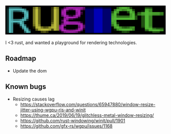 ![Ruglet](/res/title.png)

I <3 rust, and wanted a playground for rendering technologies.

## Roadmap

- Update the dom

## Known bugs

- Resizing causes lag
  - https://stackoverflow.com/questions/65947880/window-resize-jitter-using-wgpu-ris-and-winit
  - https://thume.ca/2019/06/19/glitchless-metal-window-resizing/
  - https://github.com/rust-windowing/winit/pull/1901
  - https://github.com/gfx-rs/wgpu/issues/1168
